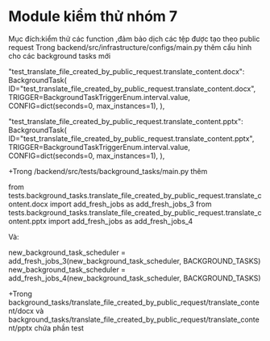 # Module kiểm thử nhóm 7
Mục đích:kiểm thử các function ,đảm bảo dịch các tệp được tạo theo public request
Trong backend/src/infrastructure/configs/main.py thêm cấu hình cho các background tasks mới
        

"test_translate_file_created_by_public_request.translate_content.docx": BackgroundTask(
ID="test_translate_file_created_by_public_request.translate_content.docx",
TRIGGER=BackgroundTaskTriggerEnum.interval.value,
CONFIG=dict(seconds=0, max_instances=1),
   ),


"test_translate_file_created_by_public_request.translate_content.pptx": BackgroundTask(
ID="test_translate_file_created_by_public_request.translate_content.pptx",
TRIGGER=BackgroundTaskTriggerEnum.interval.value,
CONFIG=dict(seconds=0, max_instances=1),
),

+Trong /backend/src/tests/background_tasks/main.py thêm

from tests.background_tasks.translate_file_created_by_public_request.translate_content.docx import add_fresh_jobs as add_fresh_jobs_3
from tests.background_tasks.translate_file_created_by_public_request.translate_content.pptx import add_fresh_jobs as add_fresh_jobs_4

Và:

new_background_task_scheduler = add_fresh_jobs_3(new_background_task_scheduler, BACKGROUND_TASKS)
new_background_task_scheduler = add_fresh_jobs_4(new_background_task_scheduler, BACKGROUND_TASKS)

+Trong background_tasks/translate_file_created_by_public_request/translate_content/docx
và     background_tasks/translate_file_created_by_public_request/translate_content/pptx chứa phần test

